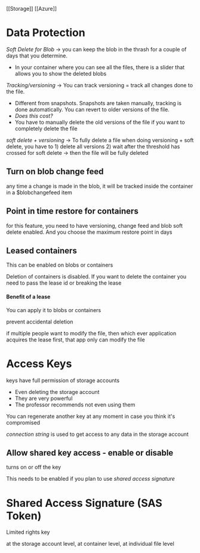 [[Storage]] [[Azure]]
# Data Protection
*Soft Delete for Blob* -> you can keep the blob in the thrash for a couple of days that you determine. 
- In your container where you can see all the files, there is a slider that allows you to show the deleted blobs 

*Tracking/versioning* -> You can track versioning = track all changes done to the file. 
- Different from snapshots. Snapshots are taken manually, tracking is done automatically. You can revert to older versions of the file. 
- *Does this cost?*
- You have to manually delete the old versions of the file if you want to completely delete the file 

 *soft delete + versioning* -> To fully delete a file when doing versioning + soft delete, you have to 1) delete all versions 2) wait after the threshold has crossed for soft delete -> then the file will be fully deleted 

## Turn on blob change feed
any time a change is made in the blob, it will be tracked inside the container in a $blobchangefeed item 

## Point in time restore for containers
for this feature, you need to have versioning, change feed and blob soft delete enabled. And you choose the maximum restore point in days 

## Leased containers
This can be enabled on blobs or containers 

Deletion of containers is disabled. If you want to delete the container you need to pass the lease id or breaking the lease 

#### Benefit of a lease
You can apply it to blobs or containers 

prevent accidental deletion

if multiple people want to modify the file, then which ever application acquires the lease first, that app only can modify the file 

# Access Keys
keys have full permission of storage accounts 
- Even deleting the storage account
- They are very powerful
- The professor recommends not even using them 

You can regenerate another key at any moment in case you think it's compromised 

*connection string* is used to get access to any data in the storage account
## Allow shared key access - enable or disable
turns on or off the key 

This needs to be enabled if you plan to use *shared access signature*

# Shared Access Signature (SAS Token)
Limited rights key 

at the storage account level, at container level, at individual file level 